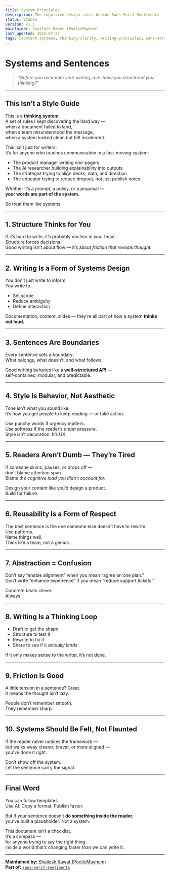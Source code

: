```yaml
---
title: System Principles
description: The cognitive design rules behind Sans Serif Sentiments — how we write, structure, and think inside complex systems.
status: Stable
version: v1.1
maintainer: Shailesh Rawat (PoeticMayhem)
last_updated: 2025-07-22
tags: [content-systems, thinking-clarity, writing-principles, sans-serif-sentiments]
---
```


# Systems and Sentences

> *“Before you automate your writing, ask: have you structured your thinking?”*

---

## This Isn’t a Style Guide

This is a **thinking system**.  
A set of rules I kept discovering the hard way —  
when a document failed to land,  
when a team misunderstood the message,  
when a system looked clean but felt incoherent.

This isn’t just for writers.  
It’s for anyone who touches communication in a fast-moving system:

- The product manager writing one-pagers
- The AI researcher building explainability into outputs
- The strategist trying to align decks, data, and direction
- The educator trying to reduce dropout, not just publish notes

Whether it’s a prompt, a policy, or a proposal —  
**your words are part of the system.**

So treat them like systems.

---

## 1. Structure Thinks for You

If it’s hard to write, it’s probably unclear in your head.  
Structure forces decisions.  
Good writing isn’t about flow — it’s about *friction that reveals thought.*

---

## 2. Writing Is a Form of Systems Design

You don’t just write to inform.  
You write to:

- Set scope  
- Reduce ambiguity  
- Define interaction  

Documentation, content, slides — they’re all part of how a system **thinks out loud.**

---

## 3. Sentences Are Boundaries

Every sentence sets a boundary:  
What belongs, what doesn’t, and what follows.

Good writing behaves like a **well-structured API** —  
self-contained, modular, and predictable.

---

## 4. Style Is Behavior, Not Aesthetic

Tone isn’t what you sound like.  
It’s how you get people to keep reading — or take action.

Use punchy words if urgency matters.  
Use softness if the reader’s under pressure.  
Style isn’t decoration. It’s UX.

---

## 5. Readers Aren’t Dumb — They’re Tired

If someone skims, pauses, or drops off —  
don’t blame attention span.  
Blame the *cognitive load you didn’t account for.*

Design your content like you’d design a product.  
Build for failure.

---

## 6. Reusability Is a Form of Respect

The best sentence is the one someone else doesn’t have to rewrite.  
Use patterns.  
Name things well.  
Think like a team, not a genius.

---

## 7. Abstraction = Confusion

Don’t say “enable alignment” when you mean “agree on one plan.”  
Don’t write “enhance experience” if you mean “reduce support tickets.”

Concrete beats clever.  
Always.

---

## 8. Writing Is a Thinking Loop

- Draft to get the shape  
- Structure to test it  
- Rewrite to fix it  
- Share to see if it *actually lands*

If it only makes sense to the writer, it’s not done.

---

## 9. Friction Is Good

A little tension in a sentence? Great.  
It means the thought isn’t lazy.

People don’t remember smooth.  
They remember sharp.

---

## 10. Systems Should Be Felt, Not Flaunted

If the reader never notices the framework —  
but walks away clearer, braver, or more aligned —  
you’ve done it right.

Don’t show off the system.  
Let the sentence carry the signal.

---

## Final Word

You can follow templates.  
Use AI. Copy a format. Publish faster.

But if your sentence doesn’t **do something inside the reader**,  
you’ve built a placeholder. Not a system.

This document isn’t a checklist.  
It’s a compass —  
for anyone trying to say the right thing  
inside a world that’s changing faster than we can write it.

---

**Maintained by:** [Shailesh Rawat (PoeticMayhem)](https://github.com/ShaileshRawat1403)  
**Part of:** [`sans-serif-sentiments`](https://github.com/ShaileshRawat1403/sans-serif-sentiments)